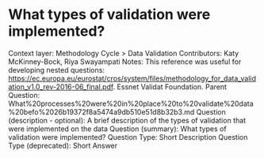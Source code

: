 # What types of validation were implemented?

Context layer: Methodology Cycle > Data Validation
Contributors: Katy McKinney-Bock, Riya Swayampati
Notes: This reference was useful for developing nested questions:
https://ec.europa.eu/eurostat/cros/system/files/methodology_for_data_validation_v1.0_rev-2016-06_final.pdf. Essnet Validat Foundation.
Parent Question: What%20processes%20were%20in%20place%20to%20validate%20data%20befo%2026b19372f8a5474a9db510e51d8b32b3.md
Question (description - optional): A brief description of the types of validation that were implemented on the data
Question (summary): What types of validation were implemented?
Question Type: Short Description
Question Type (deprecated): Short Answer